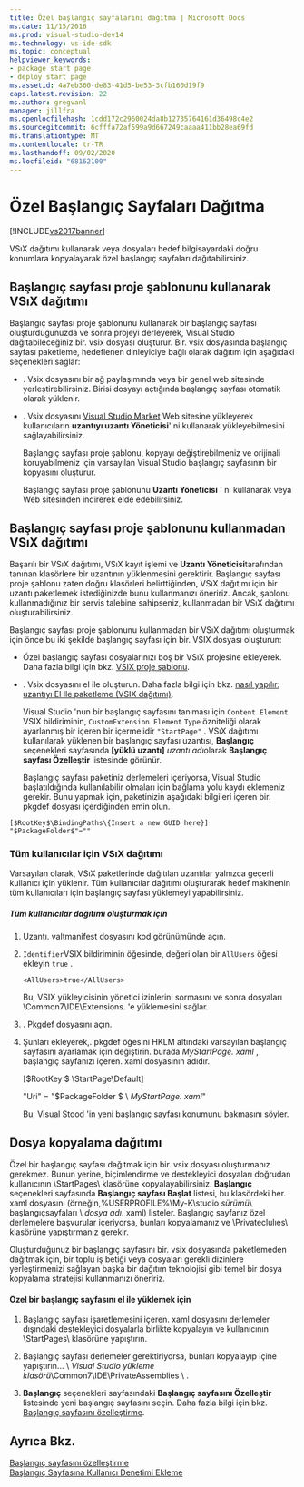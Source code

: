 ```yaml
---
title: Özel başlangıç sayfalarını dağıtma | Microsoft Docs
ms.date: 11/15/2016
ms.prod: visual-studio-dev14
ms.technology: vs-ide-sdk
ms.topic: conceptual
helpviewer_keywords:
- package start page
- deploy start page
ms.assetid: 4a7eb360-de83-41d5-be53-3cfb160d19f9
caps.latest.revision: 22
ms.author: gregvanl
manager: jillfra
ms.openlocfilehash: 1cdd172c2960024da8b12735764161d36498c4e2
ms.sourcegitcommit: 6cfffa72af599a9d667249caaaa411bb28ea69fd
ms.translationtype: MT
ms.contentlocale: tr-TR
ms.lasthandoff: 09/02/2020
ms.locfileid: "68162100"
---
```

# <a name="deploying-custom-start-pages"></a>Özel Başlangıç Sayfaları Dağıtma
[!INCLUDE[vs2017banner](../includes/vs2017banner.md)]

VSıX dağıtımı kullanarak veya dosyaları hedef bilgisayardaki doğru konumlara kopyalayarak özel başlangıç sayfaları dağıtabilirsiniz.  
  
## <a name="vsix-deployment-by-using-the-start-page-project-template"></a>Başlangıç sayfası proje şablonunu kullanarak VSıX dağıtımı  
 Başlangıç sayfası proje şablonunu kullanarak bir başlangıç sayfası oluşturduğunuzda ve sonra projeyi derleyerek, Visual Studio dağıtabileceğiniz bir. vsix dosyası oluşturur. Bir. vsix dosyasında başlangıç sayfası paketleme, hedeflenen dinleyiciye bağlı olarak dağıtım için aşağıdaki seçenekleri sağlar:  
  
- . Vsix dosyasını bir ağ paylaşımında veya bir genel web sitesinde yerleştirebilirsiniz. Birisi dosyayı açtığında başlangıç sayfası otomatik olarak yüklenir.  
  
- . Vsix dosyasını [Visual Studio Market](https://marketplace.visualstudio.com/) Web sitesine yükleyerek kullanıcıların **uzantıyı uzantı Yöneticisi**' ni kullanarak yükleyebilmesini sağlayabilirsiniz.  
  
  Başlangıç sayfası proje şablonu, kopyayı değiştirebilmeniz ve orijinali koruyabilmeniz için varsayılan Visual Studio başlangıç sayfasının bir kopyasını oluşturur.  
  
  Başlangıç sayfası proje şablonunu **Uzantı Yöneticisi** ' ni kullanarak veya Web sitesinden indirerek elde edebilirsiniz.  
  
## <a name="vsix-deployment-without-using-the-start-page-project-template"></a>Başlangıç sayfası proje şablonunu kullanmadan VSıX dağıtımı  
 Başarılı bir VSıX dağıtımı, VSıX kayıt işlemi ve **Uzantı Yöneticisi**tarafından tanınan klasörlere bir uzantının yüklenmesini gerektirir. Başlangıç sayfası proje şablonu zaten doğru klasörleri belirttiğinden, VSıX dağıtımı için bir uzantı paketlemek istediğinizde bunu kullanmanızı öneririz. Ancak, şablonu kullanmadığınız bir servis talebine sahipseniz, kullanmadan bir VSıX dağıtımı oluşturabilirsiniz.  
  
 Başlangıç sayfası proje şablonunu kullanmadan bir VSıX dağıtımı oluşturmak için önce bu iki şekilde başlangıç sayfası için bir. VSIX dosyası oluşturun:  
  
- Özel başlangıç sayfası dosyalarınızı boş bir VSıX projesine ekleyerek. Daha fazla bilgi için bkz. [VSIX proje şablonu](../extensibility/vsix-project-template.md).  
  
- . Vsix dosyasını el ile oluşturun. Daha fazla bilgi için bkz. [nasıl yapılır: uzantıyı El Ile paketleme (VSIX dağıtımı)](../misc/how-to-manually-package-an-extension-vsix-deployment.md).  
  
  Visual Studio 'nun bir başlangıç sayfasını tanıması için `Content Element` VSIX bildiriminin, `CustomExtension Element` `Type` özniteliği olarak ayarlanmış bir içeren bir içermelidir `"StartPage"` . VSıX dağıtımı kullanılarak yüklenen bir başlangıç sayfası uzantısı, **Başlangıç** seçenekleri sayfasında **[yüklü uzantı]** *uzantı adı*olarak **Başlangıç sayfası Özelleştir** listesinde görünür.  
  
  Başlangıç sayfası paketiniz derlemeleri içeriyorsa, Visual Studio başlatıldığında kullanılabilir olmaları için bağlama yolu kaydı eklemeniz gerekir. Bunu yapmak için, paketinizin aşağıdaki bilgileri içeren bir. pkgdef dosyası içerdiğinden emin olun.  
  
```  
[$RootKey$\BindingPaths\{Insert a new GUID here}]  
"$PackageFolder$"=""  
```  
  
### <a name="vsix-deployment-for-all-users"></a>Tüm kullanıcılar için VSıX dağıtımı  
 Varsayılan olarak, VSıX paketlerinde dağıtılan uzantılar yalnızca geçerli kullanıcı için yüklenir. Tüm kullanıcılar dağıtımı oluşturarak hedef makinenin tüm kullanıcıları için başlangıç sayfası yüklemeyi yapabilirsiniz.  
  
##### <a name="to-create-an-all-users-deployment"></a>Tüm kullanıcılar dağıtımı oluşturmak için  
  
1. Uzantı. valtmanifest dosyasını kod görünümünde açın.  
  
2. `Identifier`VSIX bildiriminin öğesinde, değeri olan bir `AllUsers` öğesi ekleyin `true` .  
  
    ```  
    <AllUsers>true</AllUsers>  
    ```  
  
     Bu, VSIX yükleyicisinin yönetici izinlerini sormasını ve sonra dosyaları \Common7\IDE\Extensions. 'e yüklemesini sağlar.  
  
3. . Pkgdef dosyasını açın.  
  
4. Şunları ekleyerek,. pkgdef öğesini HKLM altındaki varsayılan başlangıç sayfasını ayarlamak için değiştirin. burada *MyStartPage. xaml* , başlangıç sayfanızı içeren. xaml dosyasının adıdır.  
  
     [$RootKey $ \StartPage\Default]  
  
     "Uri" = "$PackageFolder $ \\ *MyStartPage. xaml*"  
  
     Bu, Visual Stood 'in yeni başlangıç sayfası konumunu bakmasını söyler.  
  
## <a name="file-copy-deployment"></a>Dosya kopyalama dağıtımı  
 Özel bir başlangıç sayfası dağıtmak için bir. vsix dosyası oluşturmanız gerekmez. Bunun yerine, biçimlendirme ve destekleyici dosyaları doğrudan kullanıcının \StartPages\ klasörüne kopyalayabilirsiniz. **Başlangıç** seçenekleri sayfasında **Başlangıç sayfası Başlat** listesi, bu klasördeki her. xaml dosyasını (örneğin,%USERPROFILE%\My-K\studio *sürümü*\ başlangıçsayfaları \\ *dosya adı*. xaml) listeler. Başlangıç sayfanız özel derlemelere başvurular içeriyorsa, bunları kopyalamanız ve \Privateclulıes\ klasörüne yapıştırmanız gerekir.  
  
 Oluşturduğunuz bir başlangıç sayfasını bir. vsix dosyasında paketlemeden dağıtmak için, bir toplu iş betiği veya dosyaları gerekli dizinlere yerleştirmenizi sağlayan başka bir dağıtım teknolojisi gibi temel bir dosya kopyalama stratejisi kullanmanızı öneririz.  
  
#### <a name="to-manually-install-a-custom-start-page"></a>Özel bir başlangıç sayfasını el ile yüklemek için  
  
1. Başlangıç sayfası işaretlemesini içeren. xaml dosyasını derlemeler dışındaki destekleyici dosyalarla birlikte kopyalayın ve kullanıcının \StartPages\ klasörüne yapıştırın.  
  
2. Başlangıç sayfası derlemeler gerektiriyorsa, bunları kopyalayıp içine yapıştırın... \\ *Visual Studio yükleme klasörü*\Common7\IDE\PrivateAssemblies \\ .  
  
3. **Başlangıç** seçenekleri sayfasındaki **Başlangıç sayfasını Özelleştir** listesinde yeni başlangıç sayfasını seçin. Daha fazla bilgi için bkz. [Başlangıç sayfasını özelleştirme](../ide/customizing-the-start-page-for-visual-studio.md).  
  
## <a name="see-also"></a>Ayrıca Bkz.  
 [Başlangıç sayfasını özelleştirme](../ide/customizing-the-start-page-for-visual-studio.md)   
 [Başlangıç Sayfasına Kullanıcı Denetimi Ekleme](../extensibility/adding-user-control-to-the-start-page.md)
